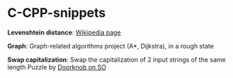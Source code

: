 # C-CPP-snippets

**Levenshtein distance**: [Wikipedia page](https://en.wikipedia.org/wiki/Levenshtein_distance)

**Graph**: Graph-related algorithms project (A*, Dijkstra), in a rough state

**Swap capitalization**: Swap the capitalization of 2 input strings of the same length
Puzzle by [Doorknob on SO](https://codegolf.stackexchange.com/questions/53876/swap-capitalization-of-two-strings)

